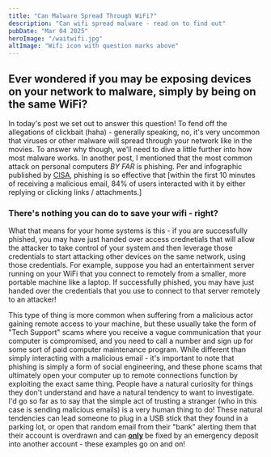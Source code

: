 ```yaml
---
title: "Can Malware Spread Through WiFi?"
description: "Can wifi spread malware - read on to find out"
pubDate: "Mar 04 2025"
heroImage: "/waitwifi.jpg"
altImage: "Wifi icon with question marks above"
---
```


## Ever wondered if you may be exposing devices on your network to malware, simply by being on the same WiFi?

In today's post we set out to answer this question! To fend off the allegations of clickbait (haha) - generally speaking, no, it's very uncommon that viruses or other malware will spread through your network like in the movies. To answer why though, we'll need to dive a little further into how most malware works. In another post, I mentioned that the most common attack on personal computers <em>BY FAR </em>is phishing. Per and infographic published by <a href="https://www.cisa.gov/sites/default/files/2023-02/phishing-infographic-508c.pdf" target="_blank">CISA</a>, phishing is so effective that [within the first 10 minutes of receiving a malicious email, 84% of users interacted with it by either replying or clicking links / attachments.]

### There's nothing you can do to save your wifi - right?

What that means for your home systems is this - if you are successfully phished, you may have just handed over access crednetials that will allow the attacker to take control of your system and then leverage those credentials to start attacking other devices on the same network, using those credentials. For example, suppose you had an entertainment server running on your WiFi that you connect to remotely from a smaller, more portable machine like a laptop. If successfully phished, you may have just handed over the credentials that you use to connect to that server remotely to an attacker!

This type of thing is more common when suffering from a malicious actor gaining remote access to your machine, but these usually take the form of "Tech Support" scams where you receive a vague communication that your computer is compromised, and you need to call a number and sign up for some sort of paid computer maintenance program. While different than simply interacting with a malicious email - it's important to note that phishing is simply a form of social engineering, and these phone scams that ultimately open your computer up to remote connections function by exploiting the exact same thing. People have a natural curiosity for things they don't understand and have a natural tendency to want to investigate. I'd go so far as to say that the simple act of trusting a stranger (who in this case is sending malicious emails) is a very human thing to do! These natural tendencies can lead someone to plug in a USB stick that they found in a parking lot, or open that random email from their "bank" alerting them that their account is overdrawn and can <strong><u>only</u> </strong>be fixed by an emergency deposit into another account - these examples go on and on!
